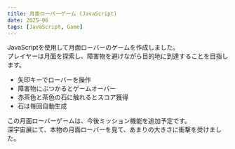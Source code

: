 ```yaml
---
title: 月面ローバーゲーム (JavaScript)
date: 2025-06
tags: [JavaScript, Game]
---
```


JavaScriptを使用して月面ローバーのゲームを作成しました。  
プレイヤーは月面を探索し、障害物を避けながら目的地に到達することを目指します。  

- 矢印キーでローバーを操作  
- 障害物にぶつかるとゲームオーバー  
- 赤茶色と茶色の石に触れるとスコア獲得  
- 石は毎回自動生成  

この月面ローバーゲームは、今後ミッション機能を追加予定です。  
深宇宙展にて、本物の月面ローバーを見て、あまりの大きさに衝撃を受けました。

